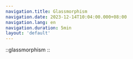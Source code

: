 ```yaml
---
navigation.title: Glassmorphism
navigation.date: 2023-12-14T10:04:00.000+08:00
navigation.lang: en
navigation.duration: 5min
layout: 'default'
---
```


::glassmorphism
::
